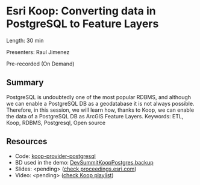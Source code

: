 # Esri Koop: Converting data in PostgreSQL to Feature Layers

Length: 30 min

Presenters: Raul Jimenez

Pre-recorded (On Demand)

## Summary

PostgreSQL is undoubtedly one of the most popular RDBMS, and although we can enable a PostgreSQL DB as a geodatabase it is not always possible. Therefore, in this session, we will learn how, thanks to Koop, we can enable the data of a PostgreSQL DB as ArcGIS Feature Layers. Keywords: ETL, Koop, RDBMS, Postgresql, Open source

## Resources

* Code: [koop-provider-postgresql](https://github.com/esri-es/koop-provider-postgresql#koop-provider-postgre)
* BD used in the demo: [DevSummitKoopPostgres.backup](./DevSummitKoopPostgres.backup)
* Slides: \<pending\> ([check proceedings.esri.com](https://proceedings.esri.com/library/userconf/index.html))
* Video: \<pending\> ([check Koop playlist](https://www.youtube.com/watch?v=0T9iF4FSoxs&list=PLahIW2YFPQd5kMvPOn6pqnttwMtlyRqJi))
